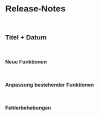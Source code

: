 <style>
body {
    font-family: "Century Gothic", "CenturyGothic", "AppleGothic", sans-serif;
}

@media print {
    .no-print {
        display: none !important;
    }
}
</style>

<div class="no-print">

# Release-Notes

<br>

## Titel + Datum 

<br>

### Neue Funktionen

<br>

### Anpassung bestehender Funktionen

<br>

### Fehlerbehebungen

</div>